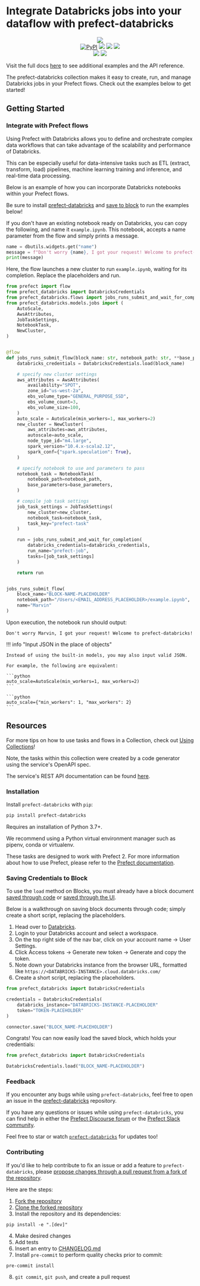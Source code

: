 # Integrate Databricks jobs into your dataflow with prefect-databricks
 
<p align="center">
    <img src="https://user-images.githubusercontent.com/15331990/219822439-70ec82fb-e93a-4983-bec7-8c8250fbb7ac.png">
    <br>
    <a href="https://pypi.python.org/pypi/prefect-databricks/" alt="PyPI version">
        <img alt="PyPI" src="https://img.shields.io/pypi/v/prefect-databricks?color=0052FF&labelColor=090422"></a>
    <a href="https://github.com/PrefectHQ/prefect-databricks/" alt="Stars">
        <img src="https://img.shields.io/github/stars/PrefectHQ/prefect-databricks?color=0052FF&labelColor=090422" /></a>
    <a href="https://pepy.tech/badge/prefect-databricks/" alt="Downloads">
        <img src="https://img.shields.io/pypi/dm/prefect-databricks?color=0052FF&labelColor=090422" /></a>
    <a href="https://github.com/PrefectHQ/prefect-databricks/pulse" alt="Activity">
        <img src="https://img.shields.io/github/commit-activity/m/PrefectHQ/prefect-databricks?color=0052FF&labelColor=090422" /></a>
    <br>
    <a href="https://prefect-community.slack.com" alt="Slack">
        <img src="https://img.shields.io/badge/slack-join_community-red.svg?color=0052FF&labelColor=090422&logo=slack" /></a>
    <a href="https://discourse.prefect.io/" alt="Discourse">
        <img src="https://img.shields.io/badge/discourse-browse_forum-red.svg?color=0052FF&labelColor=090422&logo=discourse" /></a>
</p>

Visit the full docs [here](https://PrefectHQ.github.io/prefect-databricks) to see additional examples and the API reference.

The prefect-databricks collection makes it easy to create, run, and manage Databricks jobs in your Prefect flows. Check out the examples below to get started!

## Getting Started

### Integrate with Prefect flows

Using Prefect with Databricks allows you to define and orchestrate complex data workflows that can take advantage of the scalability and performance of Databricks.

This can be especially useful for data-intensive tasks such as ETL (extract, transform, load) pipelines, machine learning training and inference, and real-time data processing.

Below is an example of how you can incorporate Databricks notebooks within your Prefect flows.

Be sure to install [prefect-databricks](#installation) and [save to block](#saving-credentials-to-block) to run the examples below!

If you don't have an existing notebook ready on Databricks, you can copy the following, and name it `example.ipynb`. This notebook, accepts a name parameter from the flow and simply prints a message.

```python
name = dbutils.widgets.get("name")
message = f"Don't worry {name}, I got your request! Welcome to prefect-databricks!"
print(message)
```

Here, the flow launches a new cluster to run `example.ipynb`, waiting for its completion. Replace the placeholders and run.

```python
from prefect import flow
from prefect_databricks import DatabricksCredentials
from prefect_databricks.flows import jobs_runs_submit_and_wait_for_completion
from prefect_databricks.models.jobs import (
    AutoScale,
    AwsAttributes,
    JobTaskSettings,
    NotebookTask,
    NewCluster,
)


@flow
def jobs_runs_submit_flow(block_name: str, notebook_path: str, **base_parameters):
    databricks_credentials = DatabricksCredentials.load(block_name)

    # specify new cluster settings
    aws_attributes = AwsAttributes(
        availability="SPOT",
        zone_id="us-west-2a",
        ebs_volume_type="GENERAL_PURPOSE_SSD",
        ebs_volume_count=3,
        ebs_volume_size=100,
    )
    auto_scale = AutoScale(min_workers=1, max_workers=2)
    new_cluster = NewCluster(
        aws_attributes=aws_attributes,
        autoscale=auto_scale,
        node_type_id="m4.large",
        spark_version="10.4.x-scala2.12",
        spark_conf={"spark.speculation": True},
    )

    # specify notebook to use and parameters to pass
    notebook_task = NotebookTask(
        notebook_path=notebook_path,
        base_parameters=base_parameters,
    )

    # compile job task settings
    job_task_settings = JobTaskSettings(
        new_cluster=new_cluster,
        notebook_task=notebook_task,
        task_key="prefect-task"
    )

    run = jobs_runs_submit_and_wait_for_completion(
        databricks_credentials=databricks_credentials,
        run_name="prefect-job",
        tasks=[job_task_settings]
    )

    return run


jobs_runs_submit_flow(
    block_name="BLOCK-NAME-PLACEHOLDER"
    notebook_path="/Users/<EMAIL_ADDRESS_PLACEHOLDER>/example.ipynb",
    name="Marvin"
)
```

Upon execution, the notebook run should output:

```
Don't worry Marvin, I got your request! Welcome to prefect-databricks!
```

!!! info "Input JSON in the place of objects"
    
    Instead of using the built-in models, you may also input valid JSON.
    
    For example, the following are equivalent:

    ```python
    auto_scale=AutoScale(min_workers=1, max_workers=2)
    ```

    ```python
    auto_scale={"min_workers": 1, "max_workers": 2}
    ```

## Resources

For more tips on how to use tasks and flows in a Collection, check out [Using Collections](https://orion-docs.prefect.io/collections/usage/)!

Note, the tasks within this collection were created by a code generator using the service's OpenAPI spec.

The service's REST API documentation can be found [here](https://docs.databricks.com/dev-tools/api/latest/index.html).

### Installation

Install `prefect-databricks` with `pip`:

```bash
pip install prefect-databricks
```

Requires an installation of Python 3.7+.

We recommend using a Python virtual environment manager such as pipenv, conda or virtualenv.

These tasks are designed to work with Prefect 2. For more information about how to use Prefect, please refer to the [Prefect documentation](https://orion-docs.prefect.io/).

### Saving Credentials to Block

To use the `load` method on Blocks, you must already have a block document [saved through code](https://orion-docs.prefect.io/concepts/blocks/#saving-blocks) or [saved through the UI](https://orion-docs.prefect.io/ui/blocks/).

Below is a walkthrough on saving block documents through code; simply create a short script, replacing the placeholders. 

1. Head over to [Databricks](https://accounts.cloud.databricks.com/).
2. Login to your Databricks account and select a workspace.
3. On the top right side of the nav bar, click on your account name -> User Settings.
4. Click Access tokens -> Generate new token -> Generate and copy the token.
5. Note down your Databricks instance from the browser URL, formatted like `https://<DATABRICKS-INSTANCE>.cloud.databricks.com/`
6. Create a short script, replacing the placeholders.

```python
from prefect_databricks import DatabricksCredentials

credentials = DatabricksCredentials(
    databricks_instance="DATABRICKS-INSTANCE-PLACEHOLDER"
    token="TOKEN-PLACEHOLDER"
)

connector.save("BLOCK_NAME-PLACEHOLDER")
```

Congrats! You can now easily load the saved block, which holds your credentials:

```python
from prefect_databricks import DatabricksCredentials

DatabricksCredentials.load("BLOCK_NAME-PLACEHOLDER")
```

### Feedback

If you encounter any bugs while using `prefect-databricks`, feel free to open an issue in the [prefect-databricks](https://github.com/PrefectHQ/prefect-databricks) repository.

If you have any questions or issues while using `prefect-databricks`, you can find help in either the [Prefect Discourse forum](https://discourse.prefect.io/) or the [Prefect Slack community](https://prefect.io/slack).

Feel free to star or watch [`prefect-databricks`](https://github.com/PrefectHQ/prefect-databricks) for updates too!

### Contributing

If you'd like to help contribute to fix an issue or add a feature to `prefect-databricks`, please [propose changes through a pull request from a fork of the repository](https://docs.github.com/en/pull-requests/collaborating-with-pull-requests/proposing-changes-to-your-work-with-pull-requests/creating-a-pull-request-from-a-fork).

Here are the steps:

1. [Fork the repository](https://docs.github.com/en/get-started/quickstart/fork-a-repo#forking-a-repository)
2. [Clone the forked repository](https://docs.github.com/en/get-started/quickstart/fork-a-repo#cloning-your-forked-repository)
3. Install the repository and its dependencies:
```
pip install -e ".[dev]"
```
4. Make desired changes
5. Add tests
6. Insert an entry to [CHANGELOG.md](https://github.com/PrefectHQ/prefect-databricks/blob/main/CHANGELOG.md)
7. Install `pre-commit` to perform quality checks prior to commit:
```
pre-commit install
```
8. `git commit`, `git push`, and create a pull request
